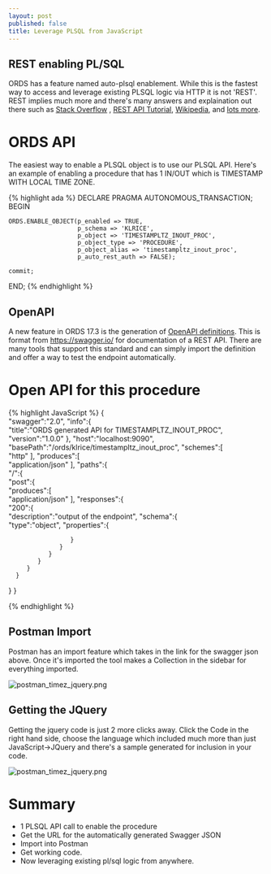 ```yaml
---
layout: post
published: false
title: Leverage PLSQL from JavaScript
---
```

## REST enabling PL/SQL

ORDS has a feature named auto-plsql enablement. While this is the fastest way to access and leverage existing PLSQL logic via HTTP it is not 'REST'. REST implies much more and there's many answers and explaination out there such as [Stack Overflow](https://stackoverflow.com/questions/4663927/what-is-rest-slightly-confused) , [REST API Tutorial](http://www.restapitutorial.com/lessons/whatisrest.html), [Wikipedia](https://en.wikipedia.org/wiki/Representational_state_transfer), and [lots more](http://lmgtfy.com/?q=what+is+REST).


# ORDS API

The easiest way to enable a PLSQL object is to use our PLSQL API. Here's an example of enabling a procedure that has 1 IN/OUT which is  TIMESTAMP WITH LOCAL TIME ZONE.

{% highlight ada %}
DECLARE
  PRAGMA AUTONOMOUS_TRANSACTION;
BEGIN

    ORDS.ENABLE_OBJECT(p_enabled => TRUE,
                       p_schema => 'KLRICE',
                       p_object => 'TIMESTAMPLTZ_INOUT_PROC',
                       p_object_type => 'PROCEDURE',
                       p_object_alias => 'timestampltz_inout_proc',
                       p_auto_rest_auth => FALSE);

    commit;

END;
{% endhighlight %}

## OpenAPI 

A new feature in ORDS 17.3 is the generation of [OpenAPI definitions](https://github.com/OAI/OpenAPI-Specification/blob/master/versions/2.0.md).  This is format from https://swagger.io/ for documentation of a REST API.  There are many tools that support this standard and can simply import the definition and offer a way to test the endpoint automatically.

# Open API for this procedure


{% highlight JavaScript %}
{  
   "swagger":"2.0",
   "info":{  
      "title":"ORDS generated API for TIMESTAMPLTZ_INOUT_PROC",
      "version":"1.0.0"
   },
   "host":"localhost:9090",
   "basePath":"/ords/klrice/timestampltz_inout_proc",
   "schemes":[  
      "http"
   ],
   "produces":[  
      "application/json"
   ],
   "paths":{  
      "/":{  
         "post":{  
            "produces":[  
               "application/json"
            ],
            "responses":{  
               "200":{  
                  "description":"output of the endpoint",
                  "schema":{  
                     "type":"object",
                     "properties":{  

                     }
                  }
               }
            }
         }
      }
   }
}

{% endhighlight %}


## Postman Import

Postman has an import feature which takes in the link for the swagger json above. Once it's imported the tool makes a Collection in the sidebar for everything imported. 

![postman_timez_jquery.png]({{site.baseurl}}/img/postman_timez_jquery.png)


## Getting the JQuery

Getting the jquery code is just 2 more clicks away. Click the Code in the right hand side, choose the language which included much more than just JavaScript->JQuery and there's a sample generated for inclusion in your code.

![postman_timez_jquery.png]({{site.baseurl}}/img/postman_timez_jquery.png)

# Summary
- 1 PLSQL API call to enable the procedure
- Get the URL for the automatically generated Swagger JSON
- Import into Postman
- Get working code.
- Now leveraging existing pl/sql logic from anywhere.